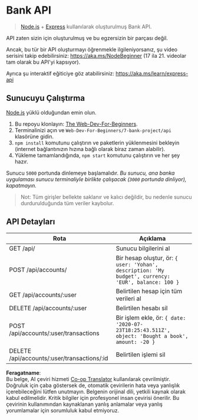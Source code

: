 <!--
CO_OP_TRANSLATOR_METADATA:
{
  "original_hash": "9884f8c8a61cf56214450f8b16a094ce",
  "translation_date": "2025-08-26T00:05:43+00:00",
  "source_file": "7-bank-project/api/README.md",
  "language_code": "tr"
}
-->
# Bank API

> [Node.js](https://nodejs.org) + [Express](https://expressjs.com/) kullanılarak oluşturulmuş Bank API.

API zaten sizin için oluşturulmuş ve bu egzersizin bir parçası değil.

Ancak, bu tür bir API oluşturmayı öğrenmekle ilgileniyorsanız, şu video serisini takip edebilirsiniz: https://aka.ms/NodeBeginner (17 ila 21. videolar tam olarak bu API'yi kapsıyor).

Ayrıca şu interaktif eğiticiye göz atabilirsiniz: https://aka.ms/learn/express-api

## Sunucuyu Çalıştırma

[Node.js](https://nodejs.org) yüklü olduğundan emin olun.

1. Bu repoyu klonlayın: [The Web-Dev-For-Beginners](https://github.com/microsoft/Web-Dev-For-Beginners).
2. Terminalinizi açın ve `Web-Dev-For-Beginners/7-bank-project/api` klasörüne gidin.
3. `npm install` komutunu çalıştırın ve paketlerin yüklenmesini bekleyin (internet bağlantınızın hızına bağlı olarak biraz zaman alabilir).
4. Yükleme tamamlandığında, `npm start` komutunu çalıştırın ve her şey hazır.

Sunucu `5000` portunda dinlemeye başlamalıdır.
*Bu sunucu, ana banka uygulaması sunucu terminaliyle birlikte çalışacak (`3000` portunda dinliyor), kapatmayın.*

> Not: Tüm girişler bellekte saklanır ve kalıcı değildir, bu nedenle sunucu durdurulduğunda tüm veriler kaybolur.

## API Detayları

Rota                                        | Açıklama
---------------------------------------------|------------------------------------
GET    /api/                                 | Sunucu bilgilerini al
POST   /api/accounts/                        | Bir hesap oluştur, ör: `{ user: 'Yohan', description: 'My budget', currency: 'EUR', balance: 100 }`
GET    /api/accounts/:user                   | Belirtilen hesap için tüm verileri al
DELETE /api/accounts/:user                   | Belirtilen hesabı sil
POST   /api/accounts/:user/transactions      | Bir işlem ekle, ör: `{ date: '2020-07-23T18:25:43.511Z', object: 'Bought a book', amount: -20 }`
DELETE  /api/accounts/:user/transactions/:id | Belirtilen işlemi sil

**Feragatname**:  
Bu belge, AI çeviri hizmeti [Co-op Translator](https://github.com/Azure/co-op-translator) kullanılarak çevrilmiştir. Doğruluk için çaba göstersek de, otomatik çevirilerin hata veya yanlışlık içerebileceğini lütfen unutmayın. Belgenin orijinal dili, yetkili kaynak olarak kabul edilmelidir. Kritik bilgiler için profesyonel insan çevirisi önerilir. Bu çevirinin kullanımından kaynaklanan yanlış anlamalar veya yanlış yorumlamalar için sorumluluk kabul etmiyoruz.